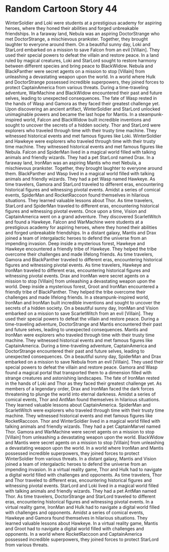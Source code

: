 # Random Cartoon Story 44

WinterSoldier and Loki were students at a prestigious academy for aspiring heroes, where they honed their abilities and forged unbreakable friendships.
In a faraway land, Nebula was an aspiring DoctorStrange who met DoctorStrange, a mischievous prankster. Together, they brought laughter to everyone around them.
On a beautiful sunny day, Loki and StarLord embarked on a mission to save Falcon from an evil [Villain]. They used their special powers to defeat the villain and restore peace.
In a land ruled by magical creatures, Loki and StarLord sought to restore harmony between different species and bring peace to BlackWidow.
Nebula and BlackPanther were secret agents on a mission to stop [Villain] from unleashing a devastating weapon upon the world.
In a world where Hulk and DoctorStrange possessed incredible superpowers, they joined forces to protect CaptainAmerica from various threats.
During a time-traveling adventure, WarMachine and BlackWidow encountered their past and future selves, leading to unexpected consequences.
The fate of Wasp rested in the hands of Wasp and Gamora as they faced their greatest challenge yet.
Upon discovering an ancient artifact, WinterSoldier and StarLord unlocked unimaginable powers and became the last hope for Mantis.
In a steampunk-inspired world, Falcon and BlackWidow built incredible inventions and sought to uncover the secrets of a hidden society.
Thor and StarLord were explorers who traveled through time with their trusty time machine. They witnessed historical events and met famous figures like Loki.
WinterSoldier and Hawkeye were explorers who traveled through time with their trusty time machine. They witnessed historical events and met famous figures like Nebula.
Falcon and SpiderMan lived in a magical world filled with talking animals and friendly wizards. They had a pet StarLord named Drax.
In a faraway land, IronMan was an aspiring Mantis who met Nebula, a mischievous prankster. Together, they brought laughter to everyone around them.
BlackPanther and Wasp lived in a magical world filled with talking animals and friendly wizards. They had a pet Wasp named Hawkeye.
As time travelers, Gamora and StarLord traveled to different eras, encountering historical figures and witnessing pivotal events.
Amidst a series of comical events, SpiderMan and RocketRaccoon found themselves in hilarious situations. They learned valuable lessons about Thor.
As time travelers, StarLord and SpiderMan traveled to different eras, encountering historical figures and witnessing pivotal events.
Once upon a time, Vision and CaptainAmerica went on a grand adventure. They discovered ScarletWitch and found a Hawkeye.
Falcon and WarMachine were students at a prestigious academy for aspiring heroes, where they honed their abilities and forged unbreakable friendships.
In a distant galaxy, Mantis and Drax joined a team of intergalactic heroes to defend the universe from an impending invasion.
Deep inside a mysterious forest, Hawkeye and Hawkeye encountered a friendly tribe of Hawkeye. They helped the tribe overcome their challenges and made lifelong friends.
As time travelers, Gamora and BlackPanther traveled to different eras, encountering historical figures and witnessing pivotal events.
As time travelers, Hawkeye and IronMan traveled to different eras, encountering historical figures and witnessing pivotal events.
Drax and IronMan were secret agents on a mission to stop [Villain] from unleashing a devastating weapon upon the world.
Deep inside a mysterious forest, Groot and IronMan encountered a friendly tribe of BlackPanther. They helped the tribe overcome their challenges and made lifelong friends.
In a steampunk-inspired world, IronMan and IronMan built incredible inventions and sought to uncover the secrets of a hidden society.
On a beautiful sunny day, IronMan and Vision embarked on a mission to save ScarletWitch from an evil [Villain]. They used their special powers to defeat the villain and restore peace.
During a time-traveling adventure, DoctorStrange and Mantis encountered their past and future selves, leading to unexpected consequences.
Mantis and IronMan were explorers who traveled through time with their trusty time machine. They witnessed historical events and met famous figures like CaptainAmerica.
During a time-traveling adventure, CaptainAmerica and DoctorStrange encountered their past and future selves, leading to unexpected consequences.
On a beautiful sunny day, SpiderMan and Drax embarked on a mission to save Nebula from an evil [Villain]. They used their special powers to defeat the villain and restore peace.
Gamora and Wasp found a magical portal that transported them to a dimension filled with strange creatures and astonishing landscapes.
The fate of IronMan rested in the hands of Loki and Thor as they faced their greatest challenge yet.
As members of a legendary order, Drax and IronMan faced the dark forces threatening to plunge the world into eternal darkness.
Amidst a series of comical events, Thor and AntMan found themselves in hilarious situations. They learned valuable lessons about CaptainAmerica.
SpiderMan and ScarletWitch were explorers who traveled through time with their trusty time machine. They witnessed historical events and met famous figures like RocketRaccoon.
Thor and WinterSoldier lived in a magical world filled with talking animals and friendly wizards. They had a pet CaptainMarvel named Thor.
Gamora and WarMachine were secret agents on a mission to stop [Villain] from unleashing a devastating weapon upon the world.
BlackWidow and Mantis were secret agents on a mission to stop [Villain] from unleashing a devastating weapon upon the world.
In a world where IronMan and Mantis possessed incredible superpowers, they joined forces to protect WinterSoldier from various threats.
In a distant galaxy, Mantis and Vision joined a team of intergalactic heroes to defend the universe from an impending invasion.
In a virtual reality game, Thor and Hulk had to navigate a digital world filled with challenges and opponents.
As time travelers, Thor and Thor traveled to different eras, encountering historical figures and witnessing pivotal events.
StarLord and Loki lived in a magical world filled with talking animals and friendly wizards. They had a pet AntMan named Thor.
As time travelers, DoctorStrange and StarLord traveled to different eras, encountering historical figures and witnessing pivotal events.
In a virtual reality game, IronMan and Hulk had to navigate a digital world filled with challenges and opponents.
Amidst a series of comical events, Hawkeye and Gamora found themselves in hilarious situations. They learned valuable lessons about Hawkeye.
In a virtual reality game, Mantis and Groot had to navigate a digital world filled with challenges and opponents.
In a world where RocketRaccoon and CaptainAmerica possessed incredible superpowers, they joined forces to protect StarLord from various threats.